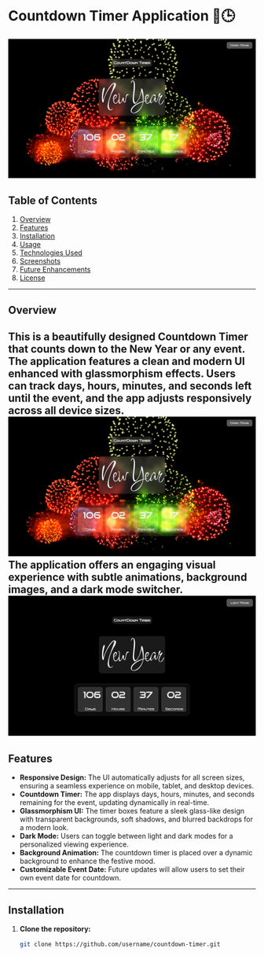 # Countdown Timer Application 🎉🕒

![Countdown Timer](c1.png)

## Table of Contents
1. [Overview](#overview)
2. [Features](#features)
3. [Installation](#installation)
4. [Usage](#usage)
5. [Technologies Used](#technologies-used)
6. [Screenshots](#screenshots)
7. [Future Enhancements](#future-enhancements)
8. [License](#license)

---

## Overview
This is a beautifully designed **Countdown Timer** that counts down to the **New Year** or any event. The application features a clean and modern UI enhanced with **glassmorphism effects**. Users can track days, hours, minutes, and seconds left until the event, and the app adjusts responsively across all device sizes.
<img src="c1.png" alt="Movie Details" width="900" />
The application offers an engaging visual experience with subtle animations, background images, and a dark mode switcher.
<img src="c2.png" alt="Movie Details" width="900" />
---

## Features
- **Responsive Design:** The UI automatically adjusts for all screen sizes, ensuring a seamless experience on mobile, tablet, and desktop devices.
- **Countdown Timer:** The app displays days, hours, minutes, and seconds remaining for the event, updating dynamically in real-time.
- **Glassmorphism UI:** The timer boxes feature a sleek glass-like design with transparent backgrounds, soft shadows, and blurred backdrops for a modern look.
- **Dark Mode:** Users can toggle between light and dark modes for a personalized viewing experience.
- **Background Animation:** The countdown timer is placed over a dynamic background to enhance the festive mood.
- **Customizable Event Date:** Future updates will allow users to set their own event date for countdown.

---

## Installation

1. **Clone the repository:**

   ```bash
   git clone https://github.com/username/countdown-timer.git
